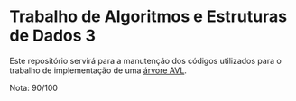 # Trabalho de Algoritmos e Estruturas de Dados 3
Este repositório servirá para a manutenção dos códigos utilizados para o trabalho de implementação de uma [árvore AVL](http://www.inf.ufpr.br/eduardo/ensino/ci057/2019-1/trab.html).

Nota: 90/100